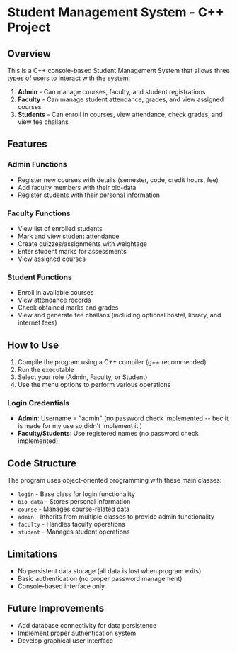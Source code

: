 # Student Management System - C++ Project

## Overview
This is a C++ console-based Student Management System that allows three types of users to interact with the system:
1. **Admin** - Can manage courses, faculty, and student registrations
2. **Faculty** - Can manage student attendance, grades, and view assigned courses
3. **Students** - Can enroll in courses, view attendance, check grades, and view fee challans

## Features

### Admin Functions
- Register new courses with details (semester, code, credit hours, fee)
- Add faculty members with their bio-data
- Register students with their personal information

### Faculty Functions
- View list of enrolled students
- Mark and view student attendance
- Create quizzes/assignments with weightage
- Enter student marks for assessments
- View assigned courses

### Student Functions
- Enroll in available courses
- View attendance records
- Check obtained marks and grades
- View and generate fee challans (including optional hostel, library, and internet fees)

## How to Use

1. Compile the program using a C++ compiler (g++ recommended)
2. Run the executable
3. Select your role (Admin, Faculty, or Student)
4. Use the menu options to perform various operations

### Login Credentials
- **Admin**: Username = "admin" (no password check implemented -- bec it is made for my use so didn't implement it.)
- **Faculty/Students**: Use registered names (no password check implemented)

## Code Structure
The program uses object-oriented programming with these main classes:
- `login` - Base class for login functionality
- `bio_data` - Stores personal information
- `course` - Manages course-related data
- `admin` - Inherits from multiple classes to provide admin functionality
- `faculty` - Handles faculty operations
- `student` - Manages student operations

## Limitations
- No persistent data storage (all data is lost when program exits)
- Basic authentication (no proper password management)
- Console-based interface only

## Future Improvements
- Add database connectivity for data persistence
- Implement proper authentication system
- Develop graphical user interface


